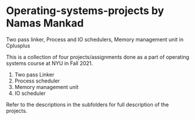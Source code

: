 # Operating-systems-projects by Namas Mankad
Two pass linker, Process and IO schedulers, Memory management unit in Cplusplus

This is a collection of four projects/assignments done as a part of operating systems course at NYU in Fall 2021.

1. Two pass Linker
2. Process scheduler
3. Memory management unit
4. IO scheduler

Refer to the descriptions in the subfolders for full description of the projects.
